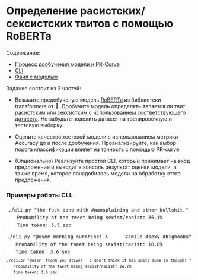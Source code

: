 # Определение расистских/сексистских твитов с помощью RoBERTa

Содержание:

- [Процесс дообучения модели и PR-Curve](https://github.com/dsashulya/roberta-tweets/blob/main/training.ipynb)
- [CLI](https://github.com/dsashulya/roberta-tweets/blob/main/cli.py)
- [Файл с моделью](https://drive.google.com/file/d/1-Kk-_nUfy7krp0UBv1vck7yEpvD8zFPq/view?usp=sharing)

Задание состоит из 3 частей:

- Возьмите предобученую модель [RoBERTa](https://huggingface.co/transformers/model_summary.html#roberta) из библиотеки transformers от 🤗. Дообучите модель определять является ли твит расистским или сексистким с использованием соответствующего [датасета](https://huggingface.co/datasets/tweets_hate_speech_detection). Не забудьте поделить датасет на тренировочную и тестовую выборку.

- Оцените качество тестовой модели с использованием метрики Accuracy до и после дообучения. Проанализируйте, как выбор порога классификации влияет на точность с помощью PR-curve.

- (Опционально) Реализуйте простой CLI, который принимает на вход предложение и выводит в консоль результат оценки модели, а также время, которое понадобилось модели на обработку этого предложения.


### Примеры работы CLI:

<img src="imgs/1.png">
<img src="imgs/2.png">
<img src="imgs/4.png">

